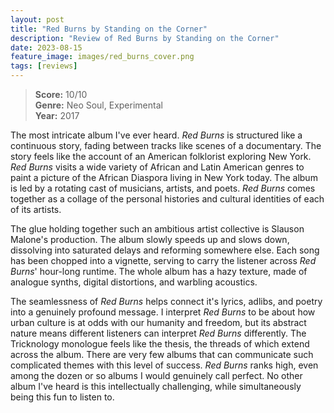 ```yaml
---
layout: post
title: "Red Burns by Standing on the Corner"
description: "Review of Red Burns by Standing on the Corner"
date: 2023-08-15
feature_image: images/red_burns_cover.png
tags: [reviews]
---
```


>**Score:** 10/10<br>
>**Genre:** Neo Soul, Experimental<br>
>**Year:** 2017

The most intricate album I've ever heard.  *Red Burns* is structured like a continuous story, fading between tracks like scenes of a documentary.  The story feels like the account of an American folklorist exploring New York.  *Red Burns* visits a wide variety of African and Latin American genres to paint a picture of the African Diaspora living in New York today.  The album is led by a rotating cast of musicians, artists, and poets.  *Red Burns* comes together as a collage of the personal histories and cultural identities of each of its artists.  

<!--more-->

The glue holding together such an ambitious artist collective is Slauson Malone's production.  The album slowly speeds up and slows down, dissolving into saturated delays and reforming somewhere else.  Each song has been chopped into a vignette, serving to carry the listener across *Red Burns*' hour-long runtime.  The whole album has a hazy texture, made of analogue synths, digital distortions, and warbling acoustics. 

The seamlessness of *Red Burns* helps connect it's lyrics, adlibs, and poetry into a genuinely profound message.  I interpret *Red Burns* to be about how urban culture is at odds with our humanity and freedom, but its abstract nature means different listeners can interpret *Red Burns* differently.  The Tricknology monologue feels like the thesis, the threads of which extend across the album.  There are very few albums that can communicate such complicated themes with this level of success.  *Red Burns* ranks high, even among the dozen or so albums I would genuinely call perfect.  No other album I've heard is this intellectually challenging, while simultaneously being this fun to listen to.